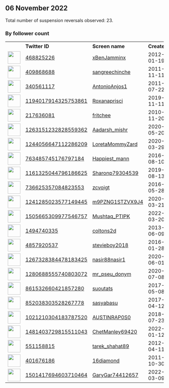 
## 06 November 2022
Total number of suspension reversals observed: 23.

### By follower count
<table><tr><th></th><th align="left">Twitter ID</th><th align="left">Screen name</th>
<th align="left">Created</th><th align="left">Status</th><th align="left">Suspended</th><th align="left">Followers</th>
<tr><td><a href="https://pbs.twimg.com/profile_images/1614528356212514816/bhz3Mcl5_normal.jpg"><img src="https://pbs.twimg.com/profile_images/1614528356212514816/bhz3Mcl5_normal.jpg" width="40px" height="40px" align="center"/></a></td><td><a href="https://twitter.com/intent/user?user_id=468825226">468825226</a></td><td><a href="https://twitter.com/xBenJamminx">xBenJamminx</a></td><td>2012-01-19</td><td align="center"></td><td>2022-10-28</td><td>82066</td></tr>
<tr><td><a href="https://pbs.twimg.com/profile_images/1593729866955898881/KCz1Q3ul_normal.jpg"><img src="https://pbs.twimg.com/profile_images/1593729866955898881/KCz1Q3ul_normal.jpg" width="40px" height="40px" align="center"/></a></td><td><a href="https://twitter.com/intent/user?user_id=409868688">409868688</a></td><td><a href="https://twitter.com/sangreechinche">sangreechinche</a></td><td>2011-11-11</td><td align="center"></td><td></td><td>28082</td></tr>
<tr><td><a href="https://pbs.twimg.com/profile_images/1578748378707542017/gYGyM4Hd_normal.jpg"><img src="https://pbs.twimg.com/profile_images/1578748378707542017/gYGyM4Hd_normal.jpg" width="40px" height="40px" align="center"/></a></td><td><a href="https://twitter.com/intent/user?user_id=340561117">340561117</a></td><td><a href="https://twitter.com/AntonioAnjos1">AntonioAnjos1</a></td><td>2011-07-22</td><td align="center">🔒</td><td></td><td>5472</td></tr>
<tr><td><a href="https://pbs.twimg.com/profile_images/1593476729070313472/9qkLy4pz_normal.jpg"><img src="https://pbs.twimg.com/profile_images/1593476729070313472/9qkLy4pz_normal.jpg" width="40px" height="40px" align="center"/></a></td><td><a href="https://twitter.com/intent/user?user_id=1194017914325753861">1194017914325753861</a></td><td><a href="https://twitter.com/Roxanaprisci">Roxanaprisci</a></td><td>2019-11-11</td><td align="center"></td><td></td><td>4097</td></tr>
<tr><td><a href="https://pbs.twimg.com/profile_images/955815110299324416/ssuqN4ln_normal.jpg"><img src="https://pbs.twimg.com/profile_images/955815110299324416/ssuqN4ln_normal.jpg" width="40px" height="40px" align="center"/></a></td><td><a href="https://twitter.com/intent/user?user_id=217636081">217636081</a></td><td><a href="https://twitter.com/fritchee">fritchee</a></td><td>2010-11-20</td><td align="center"></td><td></td><td>3656</td></tr>
<tr><td><a href="https://pbs.twimg.com/profile_images/1580422216000634880/j8utrd7h_normal.jpg"><img src="https://pbs.twimg.com/profile_images/1580422216000634880/j8utrd7h_normal.jpg" width="40px" height="40px" align="center"/></a></td><td><a href="https://twitter.com/intent/user?user_id=1263151232828559362">1263151232828559362</a></td><td><a href="https://twitter.com/Aadarsh_mishr">Aadarsh_mishr</a></td><td>2020-05-20</td><td align="center"></td><td></td><td>1201</td></tr>
<tr><td><a href="https://pbs.twimg.com/profile_images/1327300225246097411/M6Hc1vSO_normal.jpg"><img src="https://pbs.twimg.com/profile_images/1327300225246097411/M6Hc1vSO_normal.jpg" width="40px" height="40px" align="center"/></a></td><td><a href="https://twitter.com/intent/user?user_id=1244056647112286209">1244056647112286209</a></td><td><a href="https://twitter.com/LoretaMommyZard">LoretaMommyZard</a></td><td>2020-03-29</td><td align="center"></td><td></td><td>1163</td></tr>
<tr><td><a href="https://pbs.twimg.com/profile_images/1618278242078580736/mL_nMBUs_normal.jpg"><img src="https://pbs.twimg.com/profile_images/1618278242078580736/mL_nMBUs_normal.jpg" width="40px" height="40px" align="center"/></a></td><td><a href="https://twitter.com/intent/user?user_id=763485745176797184">763485745176797184</a></td><td><a href="https://twitter.com/Happiest_mann">Happiest_mann</a></td><td>2016-08-10</td><td align="center"></td><td></td><td>765</td></tr>
<tr><td><a href="https://pbs.twimg.com/profile_images/1253435237213728770/ptfWaWCh_normal.jpg"><img src="https://pbs.twimg.com/profile_images/1253435237213728770/ptfWaWCh_normal.jpg" width="40px" height="40px" align="center"/></a></td><td><a href="https://twitter.com/intent/user?user_id=1161325044796186625">1161325044796186625</a></td><td><a href="https://twitter.com/Sharonp79304539">Sharonp79304539</a></td><td>2019-08-13</td><td align="center"></td><td></td><td>673</td></tr>
<tr><td><a href="https://pbs.twimg.com/profile_images/1576141306971185152/RIx79J_8_normal.jpg"><img src="https://pbs.twimg.com/profile_images/1576141306971185152/RIx79J_8_normal.jpg" width="40px" height="40px" align="center"/></a></td><td><a href="https://twitter.com/intent/user?user_id=736625357084823553">736625357084823553</a></td><td><a href="https://twitter.com/zcvoigt">zcvoigt</a></td><td>2016-05-28</td><td align="center"></td><td></td><td>272</td></tr>
<tr><td><a href="https://pbs.twimg.com/profile_images/1326892385696182274/kxAZB-Iq_normal.jpg"><img src="https://pbs.twimg.com/profile_images/1326892385696182274/kxAZB-Iq_normal.jpg" width="40px" height="40px" align="center"/></a></td><td><a href="https://twitter.com/intent/user?user_id=1241285023577149445">1241285023577149445</a></td><td><a href="https://twitter.com/m9PZNG1STZVX9J4">m9PZNG1STZVX9J4</a></td><td>2020-03-21</td><td align="center"></td><td></td><td>253</td></tr>
<tr><td><a href="https://pbs.twimg.com/profile_images/1505679786282307587/Z8NETMUH_normal.jpg"><img src="https://pbs.twimg.com/profile_images/1505679786282307587/Z8NETMUH_normal.jpg" width="40px" height="40px" align="center"/></a></td><td><a href="https://twitter.com/intent/user?user_id=1505665309977546757">1505665309977546757</a></td><td><a href="https://twitter.com/Mushtaq_PTIPK">Mushtaq_PTIPK</a></td><td>2022-03-20</td><td align="center"></td><td>2022-10-23</td><td>234</td></tr>
<tr><td><a href="https://pbs.twimg.com/profile_images/1151738929155981313/b1B7IOjv_normal.jpg"><img src="https://pbs.twimg.com/profile_images/1151738929155981313/b1B7IOjv_normal.jpg" width="40px" height="40px" align="center"/></a></td><td><a href="https://twitter.com/intent/user?user_id=1494740335">1494740335</a></td><td><a href="https://twitter.com/coltons2d">coltons2d</a></td><td>2013-06-09</td><td align="center"></td><td></td><td>223</td></tr>
<tr><td><a href="https://pbs.twimg.com/profile_images/1095457228646174720/ry86m9zM_normal.jpg"><img src="https://pbs.twimg.com/profile_images/1095457228646174720/ry86m9zM_normal.jpg" width="40px" height="40px" align="center"/></a></td><td><a href="https://twitter.com/intent/user?user_id=4857920537">4857920537</a></td><td><a href="https://twitter.com/stevieboy2018">stevieboy2018</a></td><td>2016-01-28</td><td align="center"></td><td></td><td>202</td></tr>
<tr><td><a href="https://pbs.twimg.com/profile_images/1589107076885729281/q-s7RKQY_normal.jpg"><img src="https://pbs.twimg.com/profile_images/1589107076885729281/q-s7RKQY_normal.jpg" width="40px" height="40px" align="center"/></a></td><td><a href="https://twitter.com/intent/user?user_id=1267328384478183425">1267328384478183425</a></td><td><a href="https://twitter.com/nasir88nasir1">nasir88nasir1</a></td><td>2020-06-01</td><td align="center"></td><td></td><td>126</td></tr>
<tr><td><a href="https://pbs.twimg.com/profile_images/1611900780352573440/hRq5W45-_normal.jpg"><img src="https://pbs.twimg.com/profile_images/1611900780352573440/hRq5W45-_normal.jpg" width="40px" height="40px" align="center"/></a></td><td><a href="https://twitter.com/intent/user?user_id=1280688555740803072">1280688555740803072</a></td><td><a href="https://twitter.com/mr_pseu_donym">mr_pseu_donym</a></td><td>2020-07-08</td><td align="center"></td><td></td><td>85</td></tr>
<tr><td><a href="https://pbs.twimg.com/profile_images/861534100536123392/LNm3D8IC_normal.jpg"><img src="https://pbs.twimg.com/profile_images/861534100536123392/LNm3D8IC_normal.jpg" width="40px" height="40px" align="center"/></a></td><td><a href="https://twitter.com/intent/user?user_id=861532660421857280">861532660421857280</a></td><td><a href="https://twitter.com/suoutats">suoutats</a></td><td>2017-05-08</td><td align="center"></td><td></td><td>67</td></tr>
<tr><td><a href="https://pbs.twimg.com/profile_images/1613672364461658112/qGTpAEWK_normal.jpg"><img src="https://pbs.twimg.com/profile_images/1613672364461658112/qGTpAEWK_normal.jpg" width="40px" height="40px" align="center"/></a></td><td><a href="https://twitter.com/intent/user?user_id=852038303528267778">852038303528267778</a></td><td><a href="https://twitter.com/sasyabasu">sasyabasu</a></td><td>2017-04-12</td><td align="center"></td><td></td><td>65</td></tr>
<tr><td><a href="https://pbs.twimg.com/profile_images/1655573382446960648/VjiCk0jf_normal.jpg"><img src="https://pbs.twimg.com/profile_images/1655573382446960648/VjiCk0jf_normal.jpg" width="40px" height="40px" align="center"/></a></td><td><a href="https://twitter.com/intent/user?user_id=1021210304183787520">1021210304183787520</a></td><td><a href="https://twitter.com/AUSTINRAP0S0">AUSTINRAP0S0</a></td><td>2018-07-23</td><td align="center"></td><td></td><td>64</td></tr>
<tr><td><a href="https://pbs.twimg.com/profile_images/1481403871952056320/dzOJgz8-_normal.jpg"><img src="https://pbs.twimg.com/profile_images/1481403871952056320/dzOJgz8-_normal.jpg" width="40px" height="40px" align="center"/></a></td><td><a href="https://twitter.com/intent/user?user_id=1481403729815511043">1481403729815511043</a></td><td><a href="https://twitter.com/ChetManley69420">ChetManley69420</a></td><td>2022-01-12</td><td align="center">👋</td><td>2022-09-30</td><td>58</td></tr>
<tr><td><a href="https://pbs.twimg.com/profile_images/884759964681633793/9dkv4SbF_normal.jpg"><img src="https://pbs.twimg.com/profile_images/884759964681633793/9dkv4SbF_normal.jpg" width="40px" height="40px" align="center"/></a></td><td><a href="https://twitter.com/intent/user?user_id=551158815">551158815</a></td><td><a href="https://twitter.com/tarek_shahat89">tarek_shahat89</a></td><td>2012-04-11</td><td align="center"></td><td>2022-02-28</td><td>34</td></tr>
<tr><td><a href="https://abs.twimg.com/sticky/default_profile_images/default_profile_normal.png"><img src="https://abs.twimg.com/sticky/default_profile_images/default_profile_normal.png" width="40px" height="40px" align="center"/></a></td><td><a href="https://twitter.com/intent/user?user_id=401676186">401676186</a></td><td><a href="https://twitter.com/16diamond">16diamond</a></td><td>2011-10-30</td><td align="center"></td><td></td><td>25</td></tr>
<tr><td><a href="https://abs.twimg.com/sticky/default_profile_images/default_profile_normal.png"><img src="https://abs.twimg.com/sticky/default_profile_images/default_profile_normal.png" width="40px" height="40px" align="center"/></a></td><td><a href="https://twitter.com/intent/user?user_id=1501417694603710464">1501417694603710464</a></td><td><a href="https://twitter.com/GaryGar74412657">GaryGar74412657</a></td><td>2022-03-09</td><td align="center"></td><td>2022-10-20</td><td>21</td></tr>
</table>
